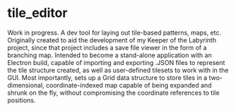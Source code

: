 # tile_editor
Work in progress. A dev tool for laying out tile-based patterns, maps, etc. 
Originally created to aid the development of my Keeper of the Labyrinth project, since that project includes a save file viewer in the form of a branching map.
Intended to become a stand-alone application with an Electron build, capable of importing and exporting .JSON files to represent the tile structure created, as well as user-defined tilesets to work with in the GUI.
Most importantly, sets up a Grid data structure to store tiles in a two-dimensional, coordinate-indexed map capable of being expanded and shrunk on the fly, without compromising the coordinate references to tile positions.
